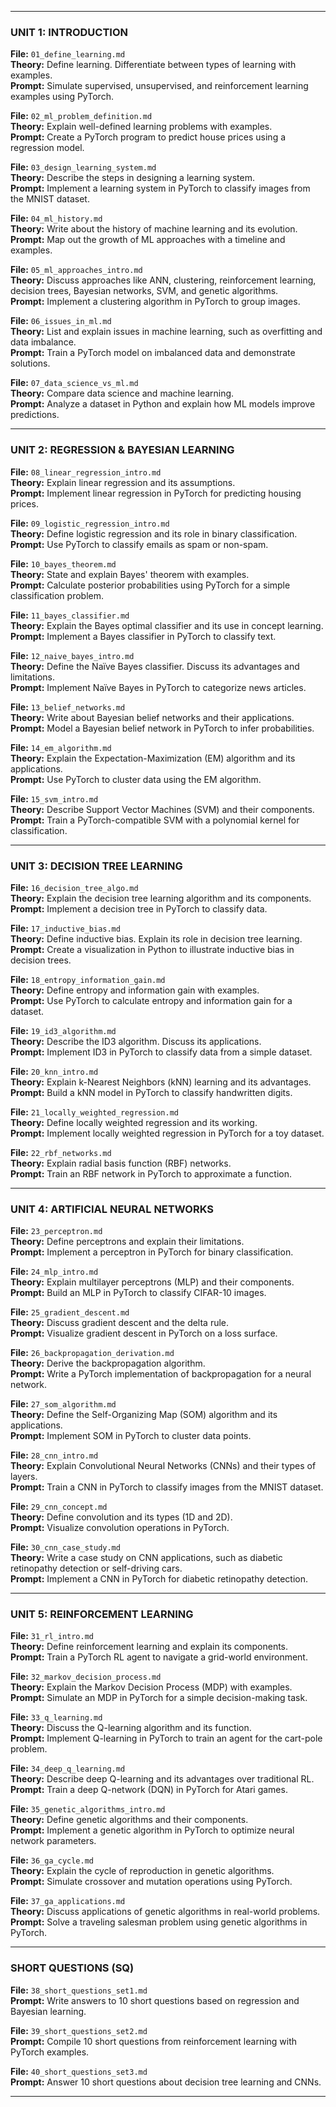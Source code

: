 
---

### **UNIT 1: INTRODUCTION**  
**File:** `01_define_learning.md`  
**Theory:** Define learning. Differentiate between types of learning with examples.  
**Prompt:** Simulate supervised, unsupervised, and reinforcement learning examples using PyTorch.

**File:** `02_ml_problem_definition.md`  
**Theory:** Explain well-defined learning problems with examples.  
**Prompt:** Create a PyTorch program to predict house prices using a regression model.

**File:** `03_design_learning_system.md`  
**Theory:** Describe the steps in designing a learning system.  
**Prompt:** Implement a learning system in PyTorch to classify images from the MNIST dataset.

**File:** `04_ml_history.md`  
**Theory:** Write about the history of machine learning and its evolution.  
**Prompt:** Map out the growth of ML approaches with a timeline and examples.

**File:** `05_ml_approaches_intro.md`  
**Theory:** Discuss approaches like ANN, clustering, reinforcement learning, decision trees, Bayesian networks, SVM, and genetic algorithms.  
**Prompt:** Implement a clustering algorithm in PyTorch to group images.

**File:** `06_issues_in_ml.md`  
**Theory:** List and explain issues in machine learning, such as overfitting and data imbalance.  
**Prompt:** Train a PyTorch model on imbalanced data and demonstrate solutions.

**File:** `07_data_science_vs_ml.md`  
**Theory:** Compare data science and machine learning.  
**Prompt:** Analyze a dataset in Python and explain how ML models improve predictions.

---

### **UNIT 2: REGRESSION & BAYESIAN LEARNING**  
**File:** `08_linear_regression_intro.md`  
**Theory:** Explain linear regression and its assumptions.  
**Prompt:** Implement linear regression in PyTorch for predicting housing prices.

**File:** `09_logistic_regression_intro.md`  
**Theory:** Define logistic regression and its role in binary classification.  
**Prompt:** Use PyTorch to classify emails as spam or non-spam.

**File:** `10_bayes_theorem.md`  
**Theory:** State and explain Bayes' theorem with examples.  
**Prompt:** Calculate posterior probabilities using PyTorch for a simple classification problem.

**File:** `11_bayes_classifier.md`  
**Theory:** Explain the Bayes optimal classifier and its use in concept learning.  
**Prompt:** Implement a Bayes classifier in PyTorch to classify text.

**File:** `12_naive_bayes_intro.md`  
**Theory:** Define the Naïve Bayes classifier. Discuss its advantages and limitations.  
**Prompt:** Implement Naïve Bayes in PyTorch to categorize news articles.

**File:** `13_belief_networks.md`  
**Theory:** Write about Bayesian belief networks and their applications.  
**Prompt:** Model a Bayesian belief network in PyTorch to infer probabilities.

**File:** `14_em_algorithm.md`  
**Theory:** Explain the Expectation-Maximization (EM) algorithm and its applications.  
**Prompt:** Use PyTorch to cluster data using the EM algorithm.

**File:** `15_svm_intro.md`  
**Theory:** Describe Support Vector Machines (SVM) and their components.  
**Prompt:** Train a PyTorch-compatible SVM with a polynomial kernel for classification.

---

### **UNIT 3: DECISION TREE LEARNING**  
**File:** `16_decision_tree_algo.md`  
**Theory:** Explain the decision tree learning algorithm and its components.  
**Prompt:** Implement a decision tree in PyTorch to classify data.

**File:** `17_inductive_bias.md`  
**Theory:** Define inductive bias. Explain its role in decision tree learning.  
**Prompt:** Create a visualization in Python to illustrate inductive bias in decision trees.

**File:** `18_entropy_information_gain.md`  
**Theory:** Define entropy and information gain with examples.  
**Prompt:** Use PyTorch to calculate entropy and information gain for a dataset.

**File:** `19_id3_algorithm.md`  
**Theory:** Describe the ID3 algorithm. Discuss its applications.  
**Prompt:** Implement ID3 in PyTorch to classify data from a simple dataset.

**File:** `20_knn_intro.md`  
**Theory:** Explain k-Nearest Neighbors (kNN) learning and its advantages.  
**Prompt:** Build a kNN model in PyTorch to classify handwritten digits.

**File:** `21_locally_weighted_regression.md`  
**Theory:** Define locally weighted regression and its working.  
**Prompt:** Implement locally weighted regression in PyTorch for a toy dataset.

**File:** `22_rbf_networks.md`  
**Theory:** Explain radial basis function (RBF) networks.  
**Prompt:** Train an RBF network in PyTorch to approximate a function.

---

### **UNIT 4: ARTIFICIAL NEURAL NETWORKS**  
**File:** `23_perceptron.md`  
**Theory:** Define perceptrons and explain their limitations.  
**Prompt:** Implement a perceptron in PyTorch for binary classification.

**File:** `24_mlp_intro.md`  
**Theory:** Explain multilayer perceptrons (MLP) and their components.  
**Prompt:** Build an MLP in PyTorch to classify CIFAR-10 images.

**File:** `25_gradient_descent.md`  
**Theory:** Discuss gradient descent and the delta rule.  
**Prompt:** Visualize gradient descent in PyTorch on a loss surface.

**File:** `26_backpropagation_derivation.md`  
**Theory:** Derive the backpropagation algorithm.  
**Prompt:** Write a PyTorch implementation of backpropagation for a neural network.

**File:** `27_som_algorithm.md`  
**Theory:** Define the Self-Organizing Map (SOM) algorithm and its applications.  
**Prompt:** Implement SOM in PyTorch to cluster data points.

**File:** `28_cnn_intro.md`  
**Theory:** Explain Convolutional Neural Networks (CNNs) and their types of layers.  
**Prompt:** Train a CNN in PyTorch to classify images from the MNIST dataset.

**File:** `29_cnn_concept.md`  
**Theory:** Define convolution and its types (1D and 2D).  
**Prompt:** Visualize convolution operations in PyTorch.

**File:** `30_cnn_case_study.md`  
**Theory:** Write a case study on CNN applications, such as diabetic retinopathy detection or self-driving cars.  
**Prompt:** Implement a CNN in PyTorch for diabetic retinopathy detection.

---

### **UNIT 5: REINFORCEMENT LEARNING**  
**File:** `31_rl_intro.md`  
**Theory:** Define reinforcement learning and explain its components.  
**Prompt:** Train a PyTorch RL agent to navigate a grid-world environment.

**File:** `32_markov_decision_process.md`  
**Theory:** Explain the Markov Decision Process (MDP) with examples.  
**Prompt:** Simulate an MDP in PyTorch for a simple decision-making task.

**File:** `33_q_learning.md`  
**Theory:** Discuss the Q-learning algorithm and its function.  
**Prompt:** Implement Q-learning in PyTorch to train an agent for the cart-pole problem.

**File:** `34_deep_q_learning.md`  
**Theory:** Describe deep Q-learning and its advantages over traditional RL.  
**Prompt:** Train a deep Q-network (DQN) in PyTorch for Atari games.

**File:** `35_genetic_algorithms_intro.md`  
**Theory:** Define genetic algorithms and their components.  
**Prompt:** Implement a genetic algorithm in PyTorch to optimize neural network parameters.

**File:** `36_ga_cycle.md`  
**Theory:** Explain the cycle of reproduction in genetic algorithms.  
**Prompt:** Simulate crossover and mutation operations using PyTorch.

**File:** `37_ga_applications.md`  
**Theory:** Discuss applications of genetic algorithms in real-world problems.  
**Prompt:** Solve a traveling salesman problem using genetic algorithms in PyTorch.

---

### **SHORT QUESTIONS (SQ)**  
**File:** `38_short_questions_set1.md`  
**Prompt:** Write answers to 10 short questions based on regression and Bayesian learning.  

**File:** `39_short_questions_set2.md`  
**Prompt:** Compile 10 short questions from reinforcement learning with PyTorch examples.  

**File:** `40_short_questions_set3.md`  
**Prompt:** Answer 10 short questions about decision tree learning and CNNs.

--- 
